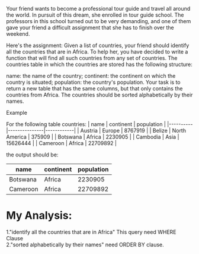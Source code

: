 Your friend wants to become a professional tour guide and travel all around the world. In pursuit of this dream, she enrolled in tour guide school. The professors in this school turned out to be very demanding, and one of them gave your friend a difficult assignment that she has to finish over the weekend.

Here's the assignment: Given a list of countries, your friend should identify all the countries that are in Africa. To help her, you have decided to write a function that will find all such countries from any set of countries. The countries table in which the countries are stored has the following structure:

name: the name of the country;
continent: the continent on which the country is situated;
population: the country's population.
Your task is to return a new table that has the same columns, but that only contains the countries from Africa. The countries should be sorted alphabetically by their names.

Example

For the following table countries:
| name     | continent     | population |
|----------|---------------|------------|
| Austria  | Europe        | 8767919    |
| Belize   | North America | 375909     |
| Botswana | Africa        | 2230905    |
| Cambodia | Asia          | 15626444   |
| Cameroon | Africa        | 22709892   |

the output should be:

| name     | continent | population |
|----------|-----------|------------|
| Botswana | Africa    | 2230905    |
| Cameroon | Africa    | 22709892   |

# My Analysis: 
1."identify all the countries that are in Africa" This query need WHERE Clause  
2."sorted alphabetically by their names" need ORDER BY clause.

